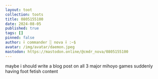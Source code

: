```yaml
---
layout: toot
collection: toots
title: 0805155100
date: 2024-08-05
published: true
tags: []
pinned: false
author: ⸸ commander ░ nova ⸸ :~$
avatar: /img/avatar/daemon.jpeg
mastodon: https://mastodon.online/@cmdr_nova/0805155100
---
```


maybe i should write a blog post on all 3 major mihoyo games suddenly having foot fetish content
